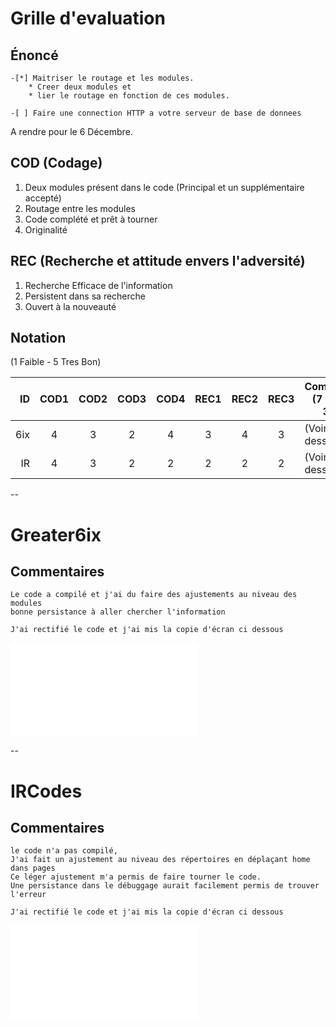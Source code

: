 # Grille d'evaluation


## Énoncé
    -[*] Maitriser le routage et les modules.
        * Creer deux modules et
        * lier le routage en fonction de ces modules.

    -[ ] Faire une connection HTTP a votre serveur de base de donnees

A rendre pour le 6 Décembre.

## COD (Codage)

1. Deux modules présent dans le code (Principal et un supplémentaire accepté)
2. Routage entre les modules
3. Code complété et prêt à tourner
4. Originalité

## REC (Recherche et attitude envers l'adversité)

1. Recherche Efficace de l'information
2. Persistent dans sa recherche
3. Ouvert à la nouveauté

## Notation 

(1 Faible - 5 Tres Bon)

| ID  |COD1|COD2|COD3|COD4|REC1|REC2|REC3|  Comments    (7 * 5 = 35)             |
|----:|:--:|:--:|:--:|:--:|:--:|:--:|:--:|---------------------------------------|  
| 6ix | 4  | 3  | 2  |  4 |  3 | 4  |  3 |  (Voir ci-dessous)                    |  
| IR  | 4  | 3  | 2  |  2 |  2 | 2  |  2 |  (Voir ci-dessous)                    |  


--

# Greater6ix

## Commentaires

    Le code a compilé et j'ai du faire des ajustements au niveau des modules
    bonne persistance à aller chercher l'information

    J'ai rectifié le code et j'ai mis la copie d'écran ci dessous
    
![=> Greater6ix Copie D'écrans](Greater6ix.md)

--

# IRCodes

## Commentaires
    le code n'a pas compilé,
    J'ai fait un ajustement au niveau des répertoires en déplaçant home dans pages
    Ce léger ajustement m'a permis de faire tourner le code.
    Une persistance dans le débuggage aurait facilement permis de trouver l'erreur
    
    J'ai rectifié le code et j'ai mis la copie d'écran ci dessous

![=> IDCodes Copie D'écrans](IRCodes.md)

